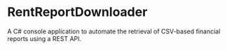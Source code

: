 # RentReportDownloader
A C# console application to automate the retrieval of CSV-based financial reports using a REST API. 

